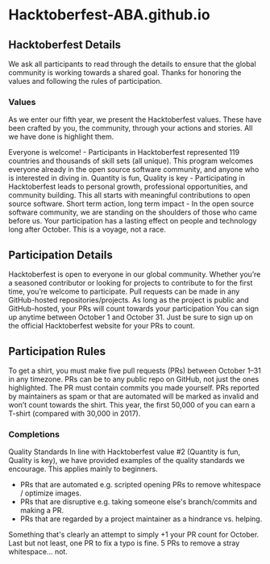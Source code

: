# Hacktoberfest-ABA.github.io

## Hacktoberfest Details
We ask all participants to read through the details to ensure that the global community is working towards a shared goal. Thanks for honoring the values and following the rules of participation.

### Values
As we enter our fifth year, we present the Hacktoberfest values. These have been crafted by you, the community, through your actions and stories. All we have done is highlight them.

Everyone is welcome! - Participants in Hacktoberfest represented 119 countries and thousands of skill sets (all unique). This program welcomes everyone already in the open source software community, and anyone who is interested in diving in.
Quantity is fun, Quality is key - Participating in Hacktoberfest leads to personal growth, professional opportunities, and community building. This all starts with meaningful contributions to open source software.
Short term action, long term impact - In the open source software community, we are standing on the shoulders of those who came before us. Your participation has a lasting effect on people and technology long after October. This is a voyage, not a race.

## Participation Details
Hacktoberfest is open to everyone in our global community. Whether you’re a seasoned contributor or looking for projects to contribute to for the first time, you’re welcome to participate.
Pull requests can be made in any GitHub-hosted repositories/projects. As long as the project is public and GitHub-hosted, your PRs will count towards your participation
You can sign up anytime between October 1 and October 31. Just be sure to sign up on the official Hacktoberfest website for your PRs to count.

## Participation Rules
To get a shirt, you must make five pull requests (PRs) between October 1–31 in any timezone. PRs can be to any public repo on GitHub, not just the ones highlighted. The PR must contain commits you made yourself. PRs reported by maintainers as spam or that are automated will be marked as invalid and won’t count towards the shirt. This year, the first 50,000 of you can earn a T-shirt (compared with 30,000 in 2017).

### Completions
Quality Standards
In line with Hacktoberfest value #2 (Quantity is fun, Quality is key), we have provided examples of the quality standards we encourage. This applies mainly to beginners.

- PRs that are automated e.g. scripted opening PRs to remove whitespace / optimize images.
- PRs that are disruptive e.g. taking someone else's branch/commits and making a PR.
- PRs that are regarded by a project maintainer as a hindrance vs. helping.

Something that's clearly an attempt to simply +1 your PR count for October.
Last but not least, one PR to fix a typo is fine. 5 PRs to remove a stray whitespace... not.
